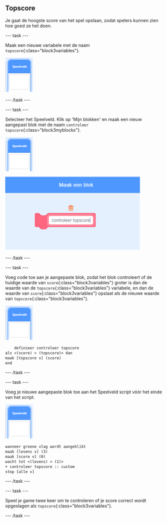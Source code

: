 ## Topscore

Je gaat de hoogste score van het spel opslaan, zodat spelers kunnen zien hoe goed ze het doen.

--- task ---

Maak een nieuwe variabele met de naam `topscore`{:class="block3variables"}.

![Speelveld sprite](images/stage-sprite.png)

--- /task ---

--- task ---

Selecteer het Speelveld. Klik op 'Mijn blokken' en maak een nieuw aangepast blok met de naam `controleer topscore`{:class="block3myblocks"}.

![Speelveld sprite](images/stage-sprite.png)

![schermafbeelding](images/dots-custom-1.png)

--- /task ---

--- task ---

Voeg code toe aan je aangepaste blok, zodat het blok controleert of de huidige waarde van `score`{:class="block3variables"} groter is dan de waarde van de `topscore`{:class="block3variables"} variabele, en dan de waarde van `score`{:class="block3variables"} opslaat als de nieuwe waarde van `topscore`{:class="block3variables"}.

![Speelveld sprite](images/stage-sprite.png)

```blocks3
    definieer controleer topscore
als <(score) > (topscore)> dan 
maak [topscore v] (score)
end
```

--- /task ---

--- task ---

Voeg je nieuwe aangepaste blok toe aan het Speelveld script vóór het einde van het script.

![Speelveld sprite](images/stage-sprite.png)

```blocks3
wanneer groene vlag wordt aangeklikt
maak [levens v] (3)
maak [score v] (0)
wacht tot <(levens) < (1)>
+ controleer topscore :: custom
stop [alle v]
```

--- /task ---

--- task ---

Speel je game twee keer om te controleren of je score correct wordt opgeslagen als `topscore`{:class="block3variables"}.

--- /task ---
